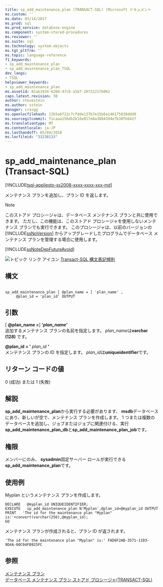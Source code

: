```yaml
---
title: sp_add_maintenance_plan (TRANSACT-SQL) |Microsoft ドキュメント
ms.custom: ''
ms.date: 03/14/2017
ms.prod: sql
ms.prod_service: database-engine
ms.component: system-stored-procedures
ms.reviewer: ''
ms.suite: sql
ms.technology: system-objects
ms.tgt_pltfrm: ''
ms.topic: language-reference
f1_keywords:
- sp_add_maintenance_plan
- sp_add_maintenance_plan_TSQL
dev_langs:
- TSQL
helpviewer_keywords:
- sp_add_maintenance_plan
ms.assetid: 01ab1834-6260-47cb-a1b7-20722217b062
caps.latest.revision: 30
author: stevestein
ms.author: sstein
manager: craigg
ms.openlocfilehash: 12b5a6f22c7cfdde137b7e15b6a146175838ddd0
ms.sourcegitcommit: f1caaa156db2b16e817e0a3884394e7b30fb642f
ms.translationtype: MT
ms.contentlocale: ja-JP
ms.lasthandoff: 05/04/2018
ms.locfileid: "33238133"
---
```

# <a name="spaddmaintenanceplan-transact-sql"></a>sp_add_maintenance_plan (Transact-SQL)
[!INCLUDE[tsql-appliesto-ss2008-xxxx-xxxx-xxx-md](../../includes/tsql-appliesto-ss2008-xxxx-xxxx-xxx-md.md)]

  メンテナンス プランを追加し、プラン ID を返します。  
  
> [!NOTE]  
>  このストアド プロシージャは、データベース メンテナンス プランと共に使用できます。 ただし、この機能は、このストアド プロシージャを使用しないメンテナンス プランでも実行できます。 このプロシージャは、以前のバージョンの [!INCLUDE[ssNoVersion](../../includes/ssnoversion-md.md)] からアップグレードしたプログラムでデータベース メンテナンス プランを管理する場合に使用します。  
  
 [!INCLUDE[ssNoteDepFutureAvoid](../../includes/ssnotedepfutureavoid-md.md)]  
  
 ![トピック リンク アイコン](../../database-engine/configure-windows/media/topic-link.gif "トピック リンク アイコン") [Transact-SQL 構文表記規則](../../t-sql/language-elements/transact-sql-syntax-conventions-transact-sql.md)  
  
## <a name="syntax"></a>構文  
  
```  
  
sp_add_maintenance_plan [ @plan_name = ] 'plan_name' ,   
     @plan_id = 'plan_id' OUTPUT  
```  
  
## <a name="arguments"></a>引数  
 [  **@plan_name =**] **'***plan_name***'**  
 追加するメンテナンス プランの名前を指定します。 *plan_name*は**varchar (128)** です。  
  
 **@plan_id = '** *plan_id* **'**  
 メンテナンス プランの ID を指定します。 *plan_id*は**uniqueidentifier**です。  
  
## <a name="return-code-values"></a>リターン コードの値  
 0 (成功) または 1 (失敗)  
  
## <a name="remarks"></a>解説  
 **sp_add_maintenance_plan**から実行する必要があります、 **msdb**データベースにあり、新しいが空で、メンテナンス プランを作成します。 1 つまたは複数のデータベースを追加し、ジョブまたはジョブに関連付ける、実行**sp_add_maintenance_plan_db**と**sp_add_maintenance_plan_job**です。  
  
## <a name="permissions"></a>権限  
 メンバーにのみ、 **sysadmin**固定サーバー ロールが実行できる**sp_add_maintenance_plan**です。  
  
## <a name="examples"></a>使用例  
 Myplan というメンテナンス プランを作成します。  
  
```  
DECLARE   @myplan_id UNIQUEIDENTIFIER;  
EXECUTE   sp_add_maintenance_plan N'Myplan',@plan_id=@myplan_id OUTPUT  
PRINT   'The id for the maintenance plan "Myplan" is:'+convert(varchar(256),@myplan_id);  
GO  
```  
  
 メンテナンス プランが作成されると、プラン ID が返されます。  
  
```  
'The id for the maintenance plan "Myplan" is:' FAD6F2AB-3571-11D3-9D4A-00C04FB925FC  
```  
  
## <a name="see-also"></a>参照  
 [メンテナンス プラン](../../relational-databases/maintenance-plans/maintenance-plans.md)   
 [データベース メンテナンス プラン ストアド プロシージャ&#40;TRANSACT-SQL&#41;](../../relational-databases/system-stored-procedures/database-maintenance-plan-stored-procedures-transact-sql.md)  
  
  
